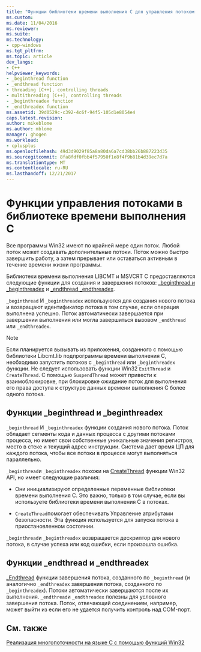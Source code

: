 ```yaml
---
title: "Функции библиотеки времени выполнения C для управления потоком | Документы Microsoft"
ms.custom: 
ms.date: 11/04/2016
ms.reviewer: 
ms.suite: 
ms.technology:
- cpp-windows
ms.tgt_pltfrm: 
ms.topic: article
dev_langs:
- C++
helpviewer_keywords:
- _beginthread function
- _endthread function
- threading [C++], controlling threads
- multithreading [C++], controlling threads
- _beginthreadex function
- _endthreadex function
ms.assetid: 39d0529c-c392-4c6f-94f5-105d1e8054e4
caps.latest.revision: 
author: mikeblome
ms.author: mblome
manager: ghogen
ms.workload:
- cplusplus
ms.openlocfilehash: 49d3d9029f85a8a80da6a7cd38bb26b887223d35
ms.sourcegitcommit: 8fa8fdf0fbb4f57950f1e8f4f9b81b4d39ec7d7a
ms.translationtype: MT
ms.contentlocale: ru-RU
ms.lasthandoff: 12/21/2017
---
```

# <a name="c-run-time-library-functions-for-thread-control"></a>Функции управления потоками в библиотеке времени выполнения C
Все программы Win32 имеют по крайней мере один поток. Любой поток может создавать дополнительные потоки. Поток можно быстро завершить работу, а затем прерывает или оставаться активным в течение времени жизни программы.  
  
 Библиотеки времени выполнения LIBCMT и MSVCRT C предоставляются следующие функции для создания и завершения потоков: [_beginthread и _beginthreadex](../c-runtime-library/reference/beginthread-beginthreadex.md) и [_endthread _endthreadex](../c-runtime-library/reference/endthread-endthreadex.md).  
  
 `_beginthread` И `_beginthreadex` используются для создания нового потока и возвращают идентификатор потока в том случае, если операция выполнена успешно. Поток автоматически завершается при завершении выполнения или могла завершиться вызовом `_endthread` или `_endthreadex`.  
  
> [!NOTE]
>  Если планируется вызывать из приложения, созданного с помощью библиотеки Libcmt.lib подпрограммы времени выполнения C, необходимо запустить потоков с `_beginthread` или `_beginthreadex` функции. Не следует использовать функции Win32 `ExitThread` и `CreateThread`. С помощью `SuspendThread` может привести к взаимоблокировке, при блокировке ожидание поток для выполнения его права доступа к структуре данных времени выполнения C более одного потока.  
  
##  <a name="_core_the__beginthread_function"></a>Функции _beginthread и _beginthreadex  
 `_beginthread` И `_beginthreadex` функции создания нового потока. Поток обладает сегменты кода и данных процесса с другими потоками процесса, но имеет свои собственные уникальные значения регистров, место в стеке и текущий адрес инструкции. Система дает время ЦП для каждого потока, чтобы все потоки в процессе могут выполняться параллельно.  
  
 `_beginthread`и `_beginthreadex` похожи на [CreateThread](http://msdn.microsoft.com/library/windows/desktop/ms682453) функции Win32 API, но имеет следующие различия:  
  
-   Они инициализируют определенные переменные библиотеки времени выполнения C. Это важно, только в том случае, если вы используете библиотеки времени выполнения C в потоках.  
  
-   `CreateThread`помогает обеспечивать Управление атрибутами безопасности. Эта функция используется для запуска потока в приостановленном состоянии.  
  
 `_beginthread`и `_beginthreadex` возвращается дескриптор для нового потока, в случае успеха или код ошибки, если произошла ошибка.  
  
##  <a name="_core_the__endthread_function"></a>Функции _endthread и _endthreadex  
 [_Endthread](../c-runtime-library/reference/endthread-endthreadex.md) функции завершения потока, созданного по `_beginthread` (и аналогично `_endthreadex` завершения потока, созданного по `_beginthreadex`). Потоки автоматически завершаются после их выполнения. `_endthread`и `_endthreadex` полезны для условного завершения потока. Поток, отвечающий соединением, например, может выйти из если его не удается получить контроль над COM-порт.  
  
## <a name="see-also"></a>См. также  
 [Реализация многопоточности на языке C с помощью функций Win32](../parallel/multithreading-with-c-and-win32.md)
